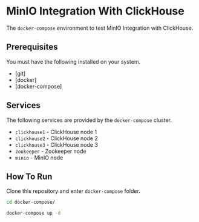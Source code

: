 # MinIO Integration With ClickHouse

The `docker-compose` environment to test MinIO Integration with ClickHouse.

## Prerequisites

You must have the following installed on your system.

* [git]
* [docker]
* [docker-compose]

## Services

The following services are provided by the `docker-compose` cluster.

* `clickhouse1` - ClickHouse node 1
* `clickhouse2` - ClickHouse node 2
* `clickhouse3` - ClickHouse node 3
* `zookeeper` - Zookeeper node
* `minio` - MinIO node

## How To Run

Clone this repository and enter `docker-compose` folder.

```bash
cd docker-compose/
```

```bash
docker-compose up -d
```
